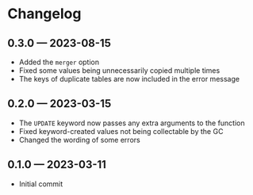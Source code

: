 # Changelog

## 0.3.0 — 2023-08-15
* Added the `merger` option
* Fixed some values being unnecessarily copied multiple times
* The keys of duplicate tables are now included in the error message

## 0.2.0 — 2023-03-15
* The `UPDATE` keyword now passes any extra arguments to the function
* Fixed keyword-created values not being collectable by the GC
* Changed the wording of some errors

## 0.1.0 — 2023-03-11
* Initial commit
